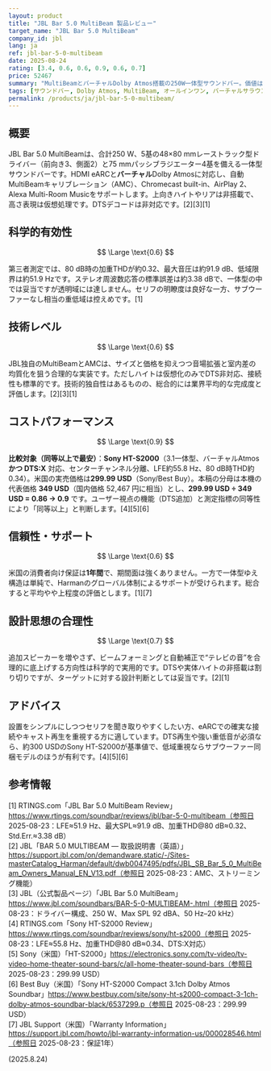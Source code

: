 ```yaml
---
layout: product
title: "JBL Bar 5.0 MultiBeam 製品レビュー"
target_name: "JBL Bar 5.0 MultiBeam"
company_id: jbl
lang: ja
ref: jbl-bar-5-0-multibeam
date: 2025-08-24
rating: [3.4, 0.6, 0.6, 0.9, 0.6, 0.7]
price: 52467
summary: "MultiBeamとバーチャルDolby Atmos搭載の250W一体型サウンドバー。価値は高い一方、重低域の伸びとDTS非対応が弱点です"
tags: [サウンドバー, Dolby Atmos, MultiBeam, オールインワン, バーチャルサラウンド]
permalink: /products/ja/jbl-bar-5-0-multibeam/
---
```


## 概要

JBL Bar 5.0 MultiBeamは、合計250 W、5基の48×80 mmレーストラック型ドライバー（前向き3、側面2）と75 mmパッシブラジエーター4基を備える一体型サウンドバーです。HDMI eARCと**バーチャル**Dolby Atmosに対応し、自動MultiBeamキャリブレーション（AMC）、Chromecast built-in、AirPlay 2、Alexa Multi-Room Musicをサポートします。上向きハイトやリアは非搭載で、高さ表現は仮想処理です。DTSデコードは非対応です。[2][3][1]

## 科学的有効性

$$ \Large \text{0.6} $$

第三者測定では、80 dB時の加重THDが約0.32、最大音圧は約91.9 dB、低域限界は約51.9 Hzです。ステレオ周波数応答の標準誤差は約3.38 dBで、一体型の中では妥当ですが透明域には達しません。セリフの明瞭度は良好な一方、サブウーファーなし相当の重低域は控えめです。[1]

## 技術レベル

$$ \Large \text{0.6} $$

JBL独自のMultiBeamとAMCは、サイズと価格を抑えつつ音場拡張と室内差の均質化を狙う合理的な実装です。ただしハイトは仮想化のみでDTS非対応、接続性も標準的です。技術的独自性はあるものの、総合的には業界平均的な完成度と評価します。[2][3][1]

## コストパフォーマンス

$$ \Large \text{0.9} $$

**比較対象（同等以上で最安）**：**Sony HT-S2000**（3.1一体型、バーチャルAtmos **かつ DTS:X** 対応、センターチャンネル分離、LFE約55.8 Hz、80 dB時THD約0.34）。米国の実売価格は**299.99 USD**（Sony/Best Buy）。本稿の分母は本機の代表価格 **349 USD**（国内価格 52,467 円に相当）とし、**299.99 USD ÷ 349 USD = 0.86 → 0.9** です。ユーザー視点の機能（DTS追加）と測定指標の同等性により「同等以上」と判断します。[4][5][6]

## 信頼性・サポート

$$ \Large \text{0.6} $$

米国の消費者向け保証は**1年間**で、期間面は強くありません。一方で一体型ゆえ構造は単純で、Harmanのグローバル体制によるサポートが受けられます。総合すると平均やや上程度の評価とします。[1][7]

## 設計思想の合理性

$$ \Large \text{0.7} $$

追加スピーカーを増やさず、ビームフォーミングと自動補正で“テレビの音”を合理的に底上げする方向性は科学的で実用的です。DTSや実体ハイトの非搭載は割り切りですが、ターゲットに対する設計判断としては妥当です。[2][1]

## アドバイス

設置をシンプルにしつつセリフを聞き取りやすくしたい方、eARCでの確実な接続やキャスト再生を重視する方に適しています。DTS再生や強い重低音が必須なら、約300 USDのSony HT-S2000が基準値で、低域重視ならサブウーファー同梱モデルのほうが有利です。[4][5][6]

## 参考情報

[1] RTINGS.com「JBL Bar 5.0 MultiBeam Review」https://www.rtings.com/soundbar/reviews/jbl/bar-5-0-multibeam（参照日 2025-08-23：LFE≈51.9 Hz、最大SPL≈91.9 dB、加重THD@80 dB≈0.32、Std.Err.≈3.38 dB）  
[2] JBL「BAR 5.0 MULTIBEAM — 取扱説明書（英語）」https://support.jbl.com/on/demandware.static/-/Sites-masterCatalog_Harman/default/dwb0047495/pdfs/JBL_SB_Bar_5_0_MultiBeam_Owners_Manual_EN_V13.pdf（参照日 2025-08-23：AMC、ストリーミング機能）  
[3] JBL（公式製品ページ）「JBL Bar 5.0 MultiBeam」https://www.jbl.com/soundbars/BAR-5-0-MULTIBEAM-.html（参照日 2025-08-23：ドライバー構成、250 W、Max SPL 92 dBA、50 Hz–20 kHz）  
[4] RTINGS.com「Sony HT-S2000 Review」https://www.rtings.com/soundbar/reviews/sony/ht-s2000（参照日 2025-08-23：LFE≈55.8 Hz、加重THD@80 dB≈0.34、DTS:X対応）  
[5] Sony（米国）「HT-S2000」https://electronics.sony.com/tv-video/tv-video-home-theater-sound-bars/c/all-home-theater-sound-bars（参照日 2025-08-23：299.99 USD）  
[6] Best Buy（米国）「Sony HT-S2000 Compact 3.1ch Dolby Atmos Soundbar」https://www.bestbuy.com/site/sony-ht-s2000-compact-3-1ch-dolby-atmos-soundbar-black/6537299.p（参照日 2025-08-23：299.99 USD）  
[7] JBL Support（米国）「Warranty Information」https://support.jbl.com/howto/jbl-warranty-information-us/000028546.html（参照日 2025-08-23：保証1年）

(2025.8.24)

